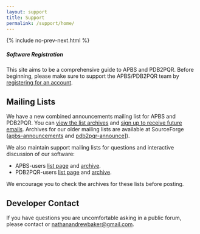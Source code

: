 ```yaml
---
layout: support
title: Support
permalink: /support/home/
---
```


{% include no-prev-next.html %}

<div class="note">
	<h5>Software Registration</h5>
	<p>This site aims to be a comprehensive guide to APBS and PDB2PQR. Before beginning, please make sure to support the APBS/PDB2PQR team by <a href="http://eepurl.com/by4eQr">registering for an account</a>.</p>
</div>


## Mailing Lists

We have a new combined announcements mailing list for APBS and PDB2PQR.
You can [view the list archives](http://us11.campaign-archive1.com/home/?u=a5808042b2b3ea90ee3603cd8&id=28701e36f0) and [sign up to receive future emails](http://eepurl.com/by4eQr).
Archives for our older mailing lists are available at SourceForge ([apbs-announcements](http://sourceforge.net/p/apbs/mailman/apbs-announce/) and [pdb2pqr-announce](http://sourceforge.net/p/pdb2pqr/mailman/pdb2pqr-announce)]).

We also maintain support mailing lists for questions and interactive discussion of our software:

* APBS-users [list page](https://lists.sourceforge.net/lists/listinfo/apbs-users) and [archive](http://sourceforge.net/p/apbs/mailman/apbs-users/).
* PDB2PQR-users [list page](https://lists.sourceforge.net/lists/listinfo/pdb2pqr-users) and [archive](http://sourceforge.net/p/pdb2pqr/mailman/pdb2pqr-users).

We encourage you to check the archives for these lists before posting.

## Developer Contact

If you have questions you are uncomfortable asking in a public forum, please contact or <a href="mailto:nathanandrewbaker@gmail.com">nathanandrewbaker@gmail.com</a>.
